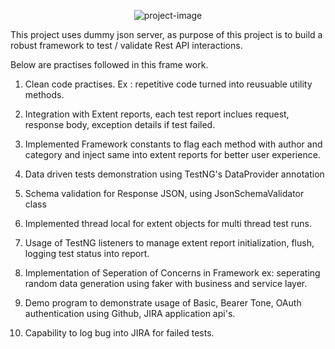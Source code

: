 <p align="center"><img src="https://i0.wp.com/blog.knoldus.com/wp-content/uploads/2021/03/Rest-assured.jpg?w=400&amp;ssl=1" alt="project-image"></p>

This project uses dummy json server, as purpose of this project is to build a robust framework to test / validate Rest API interactions.

Below are practises followed in this frame work.

1. Clean code practises. Ex : repetitive code turned into reusuable utility methods.

2. Integration with Extent reports, each test report inclues request, response body, exception details if test failed. 

3. Implemented Framework constants to flag each method with author and category and inject same into extent reports for better user experience.

4. Data driven tests demonstration using TestNG's DataProvider annotation

5. Schema validation for Response JSON, using JsonSchemaValidator class

6. Implemented thread local for extent objects for multi thread test runs.

7. Usage of TestNG listeners to manage extent report initialization, flush, logging test status into report.

8. Implementation of Seperation of Concerns in Framework 
        ex: seperating random data generation using faker with business and service layer.

9. Demo program to demonstrate usage of Basic, Bearer Tone, OAuth authentication using Github, JIRA application api's.

10. Capability to log bug into JIRA for failed tests.










